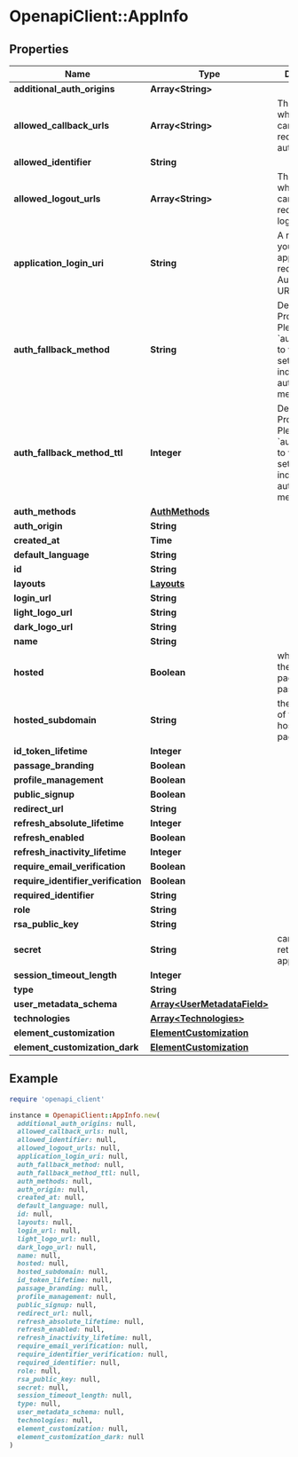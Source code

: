 # OpenapiClient::AppInfo

## Properties

| Name | Type | Description | Notes |
| ---- | ---- | ----------- | ----- |
| **additional_auth_origins** | **Array&lt;String&gt;** |  |  |
| **allowed_callback_urls** | **Array&lt;String&gt;** | The valid URLs where users can be redirected after authentication. |  |
| **allowed_identifier** | **String** |  |  |
| **allowed_logout_urls** | **Array&lt;String&gt;** | The valid URLs where users can be redirected after logging out. |  |
| **application_login_uri** | **String** | A route within your application that redirects to the Authorization URL endpoint. |  |
| **auth_fallback_method** | **String** | Deprecated Property. Please refer to &#x60;auth_methods&#x60; to view settings for individual authentication methods. |  |
| **auth_fallback_method_ttl** | **Integer** | Deprecated Property. Please refer to &#x60;auth_methods&#x60; to view settings for individual authentication methods. |  |
| **auth_methods** | [**AuthMethods**](AuthMethods.md) |  |  |
| **auth_origin** | **String** |  |  |
| **created_at** | **Time** |  |  |
| **default_language** | **String** |  |  |
| **id** | **String** |  |  |
| **layouts** | [**Layouts**](Layouts.md) |  |  |
| **login_url** | **String** |  |  |
| **light_logo_url** | **String** |  | [optional] |
| **dark_logo_url** | **String** |  | [optional] |
| **name** | **String** |  |  |
| **hosted** | **Boolean** | whether or not the app&#39;s login page hosted by passage |  |
| **hosted_subdomain** | **String** | the subdomain of the app&#39;s hosted login page |  |
| **id_token_lifetime** | **Integer** |  | [optional] |
| **passage_branding** | **Boolean** |  |  |
| **profile_management** | **Boolean** |  |  |
| **public_signup** | **Boolean** |  |  |
| **redirect_url** | **String** |  |  |
| **refresh_absolute_lifetime** | **Integer** |  |  |
| **refresh_enabled** | **Boolean** |  |  |
| **refresh_inactivity_lifetime** | **Integer** |  |  |
| **require_email_verification** | **Boolean** |  |  |
| **require_identifier_verification** | **Boolean** |  |  |
| **required_identifier** | **String** |  |  |
| **role** | **String** |  |  |
| **rsa_public_key** | **String** |  |  |
| **secret** | **String** | can only be retrieved by an app admin | [optional] |
| **session_timeout_length** | **Integer** |  |  |
| **type** | **String** |  |  |
| **user_metadata_schema** | [**Array&lt;UserMetadataField&gt;**](UserMetadataField.md) |  |  |
| **technologies** | [**Array&lt;Technologies&gt;**](Technologies.md) |  |  |
| **element_customization** | [**ElementCustomization**](ElementCustomization.md) |  |  |
| **element_customization_dark** | [**ElementCustomization**](ElementCustomization.md) |  |  |

## Example

```ruby
require 'openapi_client'

instance = OpenapiClient::AppInfo.new(
  additional_auth_origins: null,
  allowed_callback_urls: null,
  allowed_identifier: null,
  allowed_logout_urls: null,
  application_login_uri: null,
  auth_fallback_method: null,
  auth_fallback_method_ttl: null,
  auth_methods: null,
  auth_origin: null,
  created_at: null,
  default_language: null,
  id: null,
  layouts: null,
  login_url: null,
  light_logo_url: null,
  dark_logo_url: null,
  name: null,
  hosted: null,
  hosted_subdomain: null,
  id_token_lifetime: null,
  passage_branding: null,
  profile_management: null,
  public_signup: null,
  redirect_url: null,
  refresh_absolute_lifetime: null,
  refresh_enabled: null,
  refresh_inactivity_lifetime: null,
  require_email_verification: null,
  require_identifier_verification: null,
  required_identifier: null,
  role: null,
  rsa_public_key: null,
  secret: null,
  session_timeout_length: null,
  type: null,
  user_metadata_schema: null,
  technologies: null,
  element_customization: null,
  element_customization_dark: null
)
```

